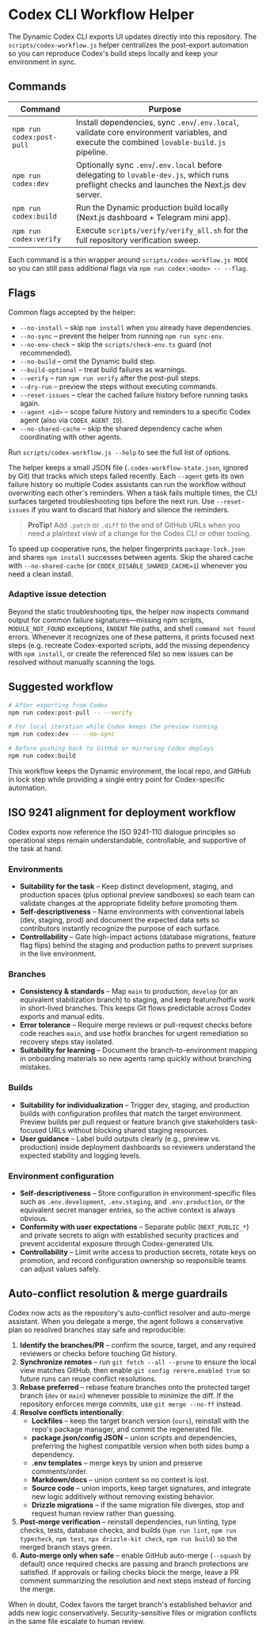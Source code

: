 # Codex CLI Workflow Helper

The Dynamic Codex CLI exports UI updates directly into this repository. The
`scripts/codex-workflow.js` helper centralizes the post-export automation so you
can reproduce Codex's build steps locally and keep your environment in sync.

## Commands

| Command | Purpose |
| --- | --- |
| `npm run codex:post-pull` | Install dependencies, sync `.env`/`.env.local`, validate core environment variables, and execute the combined `lovable-build.js` pipeline. |
| `npm run codex:dev` | Optionally sync `.env`/`.env.local` before delegating to `lovable-dev.js`, which runs preflight checks and launches the Next.js dev server. |
| `npm run codex:build` | Run the Dynamic production build locally (Next.js dashboard + Telegram mini app). |
| `npm run codex:verify` | Execute `scripts/verify/verify_all.sh` for the full repository verification sweep. |

Each command is a thin wrapper around `scripts/codex-workflow.js MODE` so you can
still pass additional flags via `npm run codex:<mode> -- --flag`.

## Flags

Common flags accepted by the helper:

- `--no-install` – skip `npm install` when you already have dependencies.
- `--no-sync` – prevent the helper from running `npm run sync-env`.
- `--no-env-check` – skip the `scripts/check-env.ts` guard (not recommended).
- `--no-build` – omit the Dynamic build step.
- `--build-optional` – treat build failures as warnings.
- `--verify` – run `npm run verify` after the post-pull steps.
- `--dry-run` – preview the steps without executing commands.
- `--reset-issues` – clear the cached failure history before running tasks again.
- `--agent <id>` – scope failure history and reminders to a specific Codex agent (also via `CODEX_AGENT_ID`).
- `--no-shared-cache` – skip the shared dependency cache when coordinating with other agents.

Run `scripts/codex-workflow.js --help` to see the full list of options.

The helper keeps a small JSON file (`.codex-workflow-state.json`, ignored by
Git) that tracks which steps failed recently. Each `--agent` gets its own
failure history so multiple Codex assistants can run the workflow without
overwriting each other's reminders. When a task fails multiple times, the CLI
surfaces targeted troubleshooting tips before the next run. Use `--reset-issues`
if you want to discard that history and silence the reminders.

> **ProTip!** Add `.patch` or `.diff` to the end of GitHub URLs when you need a
> plaintext view of a change for the Codex CLI or other tooling.

To speed up cooperative runs, the helper fingerprints `package-lock.json` and
shares `npm install` successes between agents. Skip the shared cache with
`--no-shared-cache` (or `CODEX_DISABLE_SHARED_CACHE=1`) whenever you need a
clean install.

### Adaptive issue detection

Beyond the static troubleshooting tips, the helper now inspects command output
for common failure signatures—missing npm scripts, `MODULE_NOT_FOUND`
exceptions, `ENOENT` file paths, and shell `command not found` errors. Whenever
it recognizes one of these patterns, it prints focused next steps (e.g. recreate
Codex-exported scripts, add the missing dependency with `npm install`, or create
the referenced file) so new issues can be resolved without manually scanning the
logs.

## Suggested workflow

```bash
# After exporting from Codex
npm run codex:post-pull -- --verify

# For local iteration while Codex keeps the preview running
npm run codex:dev -- --no-sync

# Before pushing back to GitHub or mirroring Codex deploys
npm run codex:build
```

This workflow keeps the Dynamic environment, the local repo, and GitHub in lock
step while providing a single entry point for Codex-specific automation.

## ISO 9241 alignment for deployment workflow

Codex exports now reference the ISO 9241-110 dialogue principles so operational
steps remain understandable, controllable, and supportive of the task at hand.

### Environments

- **Suitability for the task** – Keep distinct development, staging, and
  production spaces (plus optional preview sandboxes) so each team can validate
  changes at the appropriate fidelity before promoting them.
- **Self-descriptiveness** – Name environments with conventional labels (dev,
  staging, prod) and document the expected data sets so contributors instantly
  recognize the purpose of each surface.
- **Controllability** – Gate high-impact actions (database migrations, feature
  flag flips) behind the staging and production paths to prevent surprises in
  the live environment.

### Branches

- **Consistency & standards** – Map `main` to production, `develop` (or an
  equivalent stabilization branch) to staging, and keep feature/hotfix work in
  short-lived branches. This keeps Git flows predictable across Codex exports
  and manual edits.
- **Error tolerance** – Require merge reviews or pull-request checks before code
  reaches `main`, and use hotfix branches for urgent remediation so recovery
  steps stay isolated.
- **Suitability for learning** – Document the branch-to-environment mapping in
  onboarding materials so new agents ramp quickly without branching mistakes.

### Builds

- **Suitability for individualization** – Trigger dev, staging, and production
  builds with configuration profiles that match the target environment. Preview
  builds per pull request or feature branch give stakeholders task-focused URLs
  without blocking shared staging resources.
- **User guidance** – Label build outputs clearly (e.g., preview vs. production)
  inside deployment dashboards so reviewers understand the expected stability
  and logging levels.

### Environment configuration

- **Self-descriptiveness** – Store configuration in environment-specific files
  such as `.env.development`, `.env.staging`, and `.env.production`, or the
  equivalent secret manager entries, so the active context is always obvious.
- **Conformity with user expectations** – Separate public (`NEXT_PUBLIC_*`) and
  private secrets to align with established security practices and prevent
  accidental exposure through Codex-generated UIs.
- **Controllability** – Limit write access to production secrets, rotate keys on
  promotion, and record configuration ownership so responsible teams can adjust
  values safely.

## Auto-conflict resolution & merge guardrails

Codex now acts as the repository's auto-conflict resolver and auto-merge
assistant. When you delegate a merge, the agent follows a conservative plan so
resolved branches stay safe and reproducible:

1. **Identify the branches/PR** – confirm the source, target, and any required
   reviewers or checks before touching Git history.
2. **Synchronize remotes** – run `git fetch --all --prune` to ensure the local
   view matches GitHub, then enable `git config rerere.enabled true` so future
   runs can reuse conflict resolutions.
3. **Rebase preferred** – rebase feature branches onto the protected target
   branch (`dev` or `main`) whenever possible to minimize the diff. If the
   repository enforces merge commits, use `git merge --no-ff` instead.
4. **Resolve conflicts intentionally**:
   - **Lockfiles** – keep the target branch version (`ours`), reinstall with the
     repo's package manager, and commit the regenerated file.
   - **package.json/config JSON** – union scripts and dependencies, preferring
     the highest compatible version when both sides bump a dependency.
   - **.env templates** – merge keys by union and preserve comments/order.
   - **Markdown/docs** – union content so no context is lost.
   - **Source code** – union imports, keep target signatures, and integrate new
     logic additively without removing existing behavior.
   - **Drizzle migrations** – if the same migration file diverges, stop and
     request human review rather than guessing.
5. **Post-merge verification** – reinstall dependencies, run linting, type
   checks, tests, database checks, and builds (`npm run lint`, `npm run
   typecheck`, `npm test`, `npx drizzle-kit check`, `npm run build`) so the
   merged branch stays green.
6. **Auto-merge only when safe** – enable GitHub auto-merge (`--squash` by
   default) once required checks are passing and branch protections are
   satisfied. If approvals or failing checks block the merge, leave a PR comment
   summarizing the resolution and next steps instead of forcing the merge.

When in doubt, Codex favors the target branch's established behavior and adds
new logic conservatively. Security-sensitive files or migration conflicts in the
same file escalate to human review.
